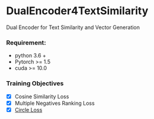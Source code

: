 # DualEncoder4TextSimilarity
Dual Encoder for Text Similarity and Vector Generation 

### Requirement:
+ python 3.6 +
+ Pytorch >= 1.5
+ cuda >= 10.0

### Training Objectives
- [x] Cosine Similarity Loss
- [x] Multiple Negatives Ranking Loss
- [x] [Circle Loss](https://arxiv.org/pdf/2002.10857v2.pdf)
